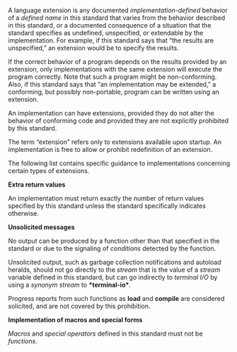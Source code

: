  

A language extension is any documented *implementation-defined* behavior of a *defined name* in this standard that varies from the behavior described in this standard, or a documented consequence of a situation that the standard specifies as undefined, unspecified, or extendable by the implementation. For example, if this standard says that “the results are unspecified,” an extension would be to specify the results. 

If the correct behavior of a program depends on the results provided by an extension, only implementations with the same extension will execute the program correctly. Note that such a program might be non-conforming. Also, if this standard says that “an implementation may be extended,” a conforming, but possibly non-portable, program can be written using an extension. 

An implementation can have extensions, provided they do not alter the behavior of conforming code and provided they are not explicitly prohibited by this standard. 

The term “extension” refers only to extensions available upon startup. An implementation is free to allow or prohibit redefinition of an extension. 

The following list contains specific guidance to implementations concerning certain types of extensions. 

**Extra return values** 

An implementation must return exactly the number of return values specified by this standard unless the standard specifically indicates otherwise. 

**Unsolicited messages** 

No output can be produced by a function other than that specified in the standard or due to the signaling of *conditions* detected by the function. 

Unsolicited output, such as garbage collection notifications and autoload heralds, should not go directly to the *stream* that is the value of a *stream* variable defined in this standard, but can go indirectly to *terminal I/O* by using a *synonym stream* to **\*terminal-io\***. 

Progress reports from such functions as **load** and **compile** are considered solicited, and are not covered by this prohibition. 

**Implementation of macros and special forms** 

*Macros* and *special operators* defined in this standard must not be *functions*.  



